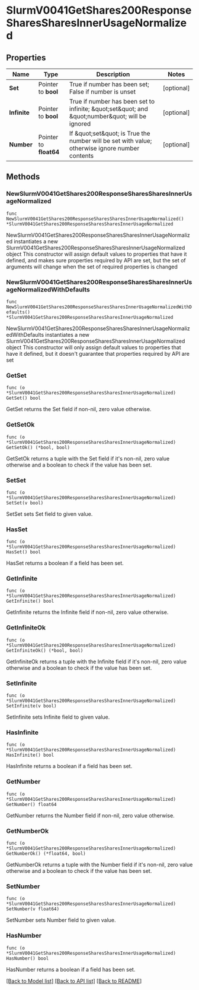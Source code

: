 # SlurmV0041GetShares200ResponseSharesSharesInnerUsageNormalized

## Properties

Name | Type | Description | Notes
------------ | ------------- | ------------- | -------------
**Set** | Pointer to **bool** | True if number has been set; False if number is unset | [optional] 
**Infinite** | Pointer to **bool** | True if number has been set to infinite; \&quot;set\&quot; and \&quot;number\&quot; will be ignored | [optional] 
**Number** | Pointer to **float64** | If \&quot;set\&quot; is True the number will be set with value; otherwise ignore number contents | [optional] 

## Methods

### NewSlurmV0041GetShares200ResponseSharesSharesInnerUsageNormalized

`func NewSlurmV0041GetShares200ResponseSharesSharesInnerUsageNormalized() *SlurmV0041GetShares200ResponseSharesSharesInnerUsageNormalized`

NewSlurmV0041GetShares200ResponseSharesSharesInnerUsageNormalized instantiates a new SlurmV0041GetShares200ResponseSharesSharesInnerUsageNormalized object
This constructor will assign default values to properties that have it defined,
and makes sure properties required by API are set, but the set of arguments
will change when the set of required properties is changed

### NewSlurmV0041GetShares200ResponseSharesSharesInnerUsageNormalizedWithDefaults

`func NewSlurmV0041GetShares200ResponseSharesSharesInnerUsageNormalizedWithDefaults() *SlurmV0041GetShares200ResponseSharesSharesInnerUsageNormalized`

NewSlurmV0041GetShares200ResponseSharesSharesInnerUsageNormalizedWithDefaults instantiates a new SlurmV0041GetShares200ResponseSharesSharesInnerUsageNormalized object
This constructor will only assign default values to properties that have it defined,
but it doesn't guarantee that properties required by API are set

### GetSet

`func (o *SlurmV0041GetShares200ResponseSharesSharesInnerUsageNormalized) GetSet() bool`

GetSet returns the Set field if non-nil, zero value otherwise.

### GetSetOk

`func (o *SlurmV0041GetShares200ResponseSharesSharesInnerUsageNormalized) GetSetOk() (*bool, bool)`

GetSetOk returns a tuple with the Set field if it's non-nil, zero value otherwise
and a boolean to check if the value has been set.

### SetSet

`func (o *SlurmV0041GetShares200ResponseSharesSharesInnerUsageNormalized) SetSet(v bool)`

SetSet sets Set field to given value.

### HasSet

`func (o *SlurmV0041GetShares200ResponseSharesSharesInnerUsageNormalized) HasSet() bool`

HasSet returns a boolean if a field has been set.

### GetInfinite

`func (o *SlurmV0041GetShares200ResponseSharesSharesInnerUsageNormalized) GetInfinite() bool`

GetInfinite returns the Infinite field if non-nil, zero value otherwise.

### GetInfiniteOk

`func (o *SlurmV0041GetShares200ResponseSharesSharesInnerUsageNormalized) GetInfiniteOk() (*bool, bool)`

GetInfiniteOk returns a tuple with the Infinite field if it's non-nil, zero value otherwise
and a boolean to check if the value has been set.

### SetInfinite

`func (o *SlurmV0041GetShares200ResponseSharesSharesInnerUsageNormalized) SetInfinite(v bool)`

SetInfinite sets Infinite field to given value.

### HasInfinite

`func (o *SlurmV0041GetShares200ResponseSharesSharesInnerUsageNormalized) HasInfinite() bool`

HasInfinite returns a boolean if a field has been set.

### GetNumber

`func (o *SlurmV0041GetShares200ResponseSharesSharesInnerUsageNormalized) GetNumber() float64`

GetNumber returns the Number field if non-nil, zero value otherwise.

### GetNumberOk

`func (o *SlurmV0041GetShares200ResponseSharesSharesInnerUsageNormalized) GetNumberOk() (*float64, bool)`

GetNumberOk returns a tuple with the Number field if it's non-nil, zero value otherwise
and a boolean to check if the value has been set.

### SetNumber

`func (o *SlurmV0041GetShares200ResponseSharesSharesInnerUsageNormalized) SetNumber(v float64)`

SetNumber sets Number field to given value.

### HasNumber

`func (o *SlurmV0041GetShares200ResponseSharesSharesInnerUsageNormalized) HasNumber() bool`

HasNumber returns a boolean if a field has been set.


[[Back to Model list]](../README.md#documentation-for-models) [[Back to API list]](../README.md#documentation-for-api-endpoints) [[Back to README]](../README.md)


